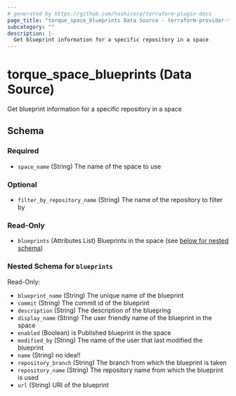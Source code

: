 ```yaml
---
# generated by https://github.com/hashicorp/terraform-plugin-docs
page_title: "torque_space_blueprints Data Source - terraform-provider-torque"
subcategory: ""
description: |-
  Get blueprint information for a specific repository in a space
---
```


# torque_space_blueprints (Data Source)

Get blueprint information for a specific repository in a space



<!-- schema generated by tfplugindocs -->
## Schema

### Required

- `space_name` (String) The name of the space to use

### Optional

- `filter_by_repository_name` (String) The name of the repository to filter by

### Read-Only

- `blueprints` (Attributes List) Blueprints in the space (see [below for nested schema](#nestedatt--blueprints))

<a id="nestedatt--blueprints"></a>
### Nested Schema for `blueprints`

Read-Only:

- `blueprint_name` (String) The unique name of the blueprint
- `commit` (String) The commit id of the blueprint
- `description` (String) The description of the bluepring
- `display_name` (String) The user friendly name of the blueprint in the space
- `enabled` (Boolean) is Published blueprint in the space
- `modified_by` (String) The name of the user that last modified the blueprint
- `name` (String) no idea!!
- `repository_branch` (String) The branch from which the blueprint is taken
- `repository_name` (String) The repository name from which the blueprint is used
- `url` (String) URI of the blueprint
